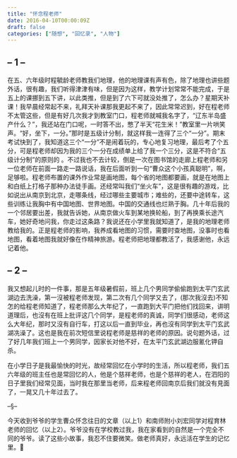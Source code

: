 ```yaml
---
title: "怀念程老师"
date: 2016-04-10T00:00:09Z
draft: false
categories: ["随想", "回忆录", "人物"]
---
```


## – 1 –
在五、六年级时程毓龄老师教我们地理，他的地理课有声有色，除了地理也讲些题外话，很有趣，我们听得津津有味，但是因为这样，教学计划常常不能完成，于是五上的课挪到五下讲，以此类推，但是到了六下可就没处推了，怎么办？星期天补课！我早晨经常起不来，礼拜天补课那我更起不来了，因此常常迟到，好在程老师不太管这些，但是有好几次我才到教室门口，程老师就喊我名字了，“辽东半岛盛产什么？”，我还站在门口呢，一时答不出，憋了半天“花生米！”教室里一片哄笑声。“好，坐下，一分。”那时是五级计分制，就这样我一连得了三个“一分”。期末考试快到了，我知道这三个“一分”不是闹着玩的，专心地复习地理，最后考了个五分，可是程老师却因为我的三个一分在成绩单上给了我一个三分，这是不符合“五级计分制”的原则的 。不过我也不去计较，倒是一次在图书馆的走廊上程老师和另一位老师在前面一路走一路说话，我在后面听到一句“曹众这个小孩真聪明”，啊，足够啦。程老师布置的课外作业常是画地图，每个省的地图都要画，就是在地图上和白纸上打格子那种办法徒手画。还经常叫我们“坐火车”，这是很有趣的游戏，比如说出从南京到北京，走哪条线，经过哪些主要城市；难些的，还要中途转车，这些训练让我胸中有中国地图、世界地图。中国的交通线也烂熟于胸。几十年后我的一个邻居要出差，我就告诉她，从南京做火车到某地换轮船，到了再换乘长途汽车，她好奇地问我，你走过这条路？我说还在小学里我就知道了，是我的地理老师教给我的。正是程老师的影响，我养成看地图的习惯，需要时查地图，没事时也看地图，看着地图我就好像在作精神旅游。程老师把地理都教活了，我感谢他，永远记着他。

## – 2 –

我又想起儿时的一件事，那是五年级暑假前，班上几个男同学偷偷跑到太平门玄武湖边去洗澡，第一沒被程老师发现，第二次有几个同学又去了，(那次我沒去)不知怎的给程老师知道了，程老师那么大年纪了，一直跑到大平门把他们找回来，讲明道理后，也沒有在班上批评这⺇个同学，是程老师的真诚，同学们很感动，老师这么大年纪，那时又沒有自行车，打这以后一直到毕业，再也沒有同学到太平门玄武湖冼澡了。这也是我在前次短信里说程老师是慈祥的老师的原因。说句题外话，过了好几年我们班上一个男同学，因家长对他不好，在太平门玄武湖边服氰化钾自杀。

在小学日子是我最愉快的时光，故经常回忆在小学时的生活，所以程老师，我们五六年级的班主任也是常回忆的人，他是个慈祥老师，也是个慈祥的老人，在泗阳的日子里我们经常见面，当时我在那里当老师，后来程老师回南京后我们就没有見面了，一晃又几十年过去了。


–§–


今天收到爷爷的学生曹众怀念往日的文章（以上1）和南师附小刘宏同学对程育林老师的回忆（以上2）。爷爷没有在学校教过我，我在家看到的自然是一个完全不同的爷爷。读了这些小故事，我忍不住要微笑。做老师真好，永远活在学生的记忆里。👏